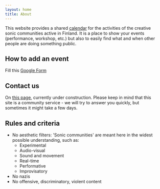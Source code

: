 ```yaml
---
layout: home
title: About
---
```

This website provides a shared [calendar](calendar.md) for the activities of the creative sonic communities active in Finland.
It is a place to show your events (performance, workshop, etc.) but also to easily find what and when other people are doing something public.

## How to add an event
Fill this [Google Form](https://forms.gle/9Cb2oSwamWKdqRru8)

## Contact us
On [this page](contact.md), currently under construction. Please keep in mind that this site is a community service - we will try to answer you quickly, but sometimes it might take a few days.


## Rules and criteria 
- No aesthetic filters: 'Sonic communities' are meant here in the widest possible understanding, such as:
  - Experimental
  - Audio-visual
  - Sound and movement
  - Real-time
  - Performative
  - Improvisatory
- No nazis
- No offensive, discriminatory, violent content

<link rel="shortcut icon" type="image/x-icon" href="favicon.ico?">

